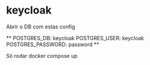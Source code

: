 # keycloak

Abrir o DB com estas config

**        POSTGRES_DB: keycloak
        POSTGRES_USER: keycloak
        POSTGRES_PASSWORD: password
        **

Só rodar docker compose up
